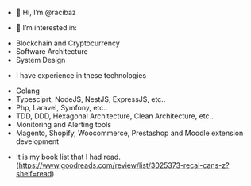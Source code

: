 - 👋 Hi, I’m @racibaz

- 👀 I’m interested in:
* Blockchain and Cryptocurrency
* Software Architecture
* System Design

- I have experience in these technologies
* Golang
* Typesciprt, NodeJS, NestJS, ExpressJS, etc..
* Php, Laravel, Symfony, etc..
* TDD, DDD, Hexagonal Architecture, Clean Architecture, etc..
* Monitoring and Alerting tools
* Magento, Shopify, Woocommerce, Prestashop and Moodle extension development
- It is my book list that I had read. (https://www.goodreads.com/review/list/3025373-recai-cans-z?shelf=read)
